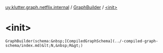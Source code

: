 [uy.klutter.graph.netflix.internal](../index.md) / [GraphBuilder](index.md) / [&lt;init&gt;](.)


# &lt;init&gt;

`GraphBuilder(schema:&nbsp;[CompiledGraphSchema](../-compiled-graph-schema/index.md)&lt;N,&nbsp;R&gt;)`


